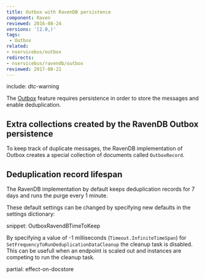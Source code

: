 ```yaml
---
title: Outbox with RavenDB persistence
component: Raven
reviewed: 2016-08-24
versions: '[2.0,)'
tags:
 - Outbox
related:
- nservicebus/outbox
redirects:
- nservicebus/ravendb/outbox
reviewed: 2017-08-21
---
```


include: dtc-warning

The [Outbox](/nservicebus/outbox) feature requires persistence in order to store the messages and enable deduplication.


## Extra collections created by the RavenDB Outbox persistence

To keep track of duplicate messages, the RavenDB implementation of Outbox creates a special collection of documents called `OutboxRecord`.


## Deduplication record lifespan

The RavenDB implementation by default keeps deduplication records for 7 days and runs the purge every 1 minute.

These default settings can be changed by specifying new defaults in the settings dictionary:

snippet: OutboxRavendBTimeToKeep

By specifying a value of -1 milliseconds (`Timeout.InfiniteTimeSpan`) for `SetFrequencyToRunDeduplicationDataCleanup` the cleanup task is disabled. This can be usefull when an endpoint is scaled out and instances are competing to run the cleanup task.


partial: effect-on-docstore
